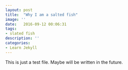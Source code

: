 ```yaml
---
layout: post
title:  "Why I am a salted fish"
image: ''
date:   2016-09-12 00:06:31
tags:
- slated fish
description: ''
categories:
- Learn Jekyll 
---
```


This is just a test file. Maybe will be written in the future.
